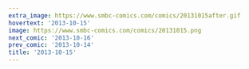 ```yaml
---
extra_image: https://www.smbc-comics.com/comics/20131015after.gif
hovertext: '2013-10-15'
image: https://www.smbc-comics.com/comics/20131015.png
next_comic: '2013-10-16'
prev_comic: '2013-10-14'
title: '2013-10-15'
---
```


